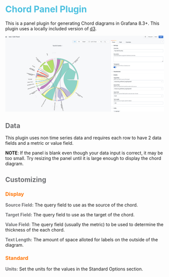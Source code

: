 # <span style="color:#4EC1E0; font-weight:bold">Chord Panel Plugin</span>



This is a panel plugin for generating Chord diagrams in Grafana 8.3+. This plugin uses a locally included version of [d3](https://github.com/d3/d3).

![Screenshot](https://github.com/esnet/grafana-esnet-chord-panel/blob/main/src/img/Chord-Example.png?raw=true)

## <span style="color:#6D6E71; font-weight:bold">Data</span>
This plugin uses non time series data and requires each row to have 2 data fields and a metric or value field.

**NOTE**: If the panel is blank even though your data input is correct, it may be too small.  Try resizing the panel until it is large enough to display the chord diagram.

## <span style="color:#6D6E71; font-weight:bold">Customizing</span>
### <span style="color:#FF780C; font-weight:bold">Display</span>
<span style="color:#6D6E71; font-weight:bold">Source Field:</span> The query field to use as the source of the chord.

<span style="color:#6D6E71; font-weight:bold">Target Field:</span> The query field to use as the target of the chord.

<span style="color:#6D6E71; font-weight:bold">Value Field:</span> The query field (usually the metric) to be used to determine the thickness of the each chord.

<span style="color:#6D6E71; font-weight:bold">Text Length:</span> The amount of space alloted for labels on the outside of the diagram.

### <span style="color:#FF780C; font-weight:bold">Standard</span>
<span style="color:#6D6E71; font-weight:bold">Units:</span> Set the units for the values in the Standard Options section.